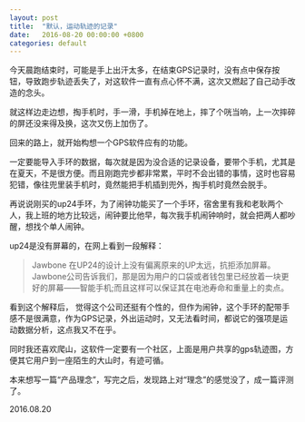 ```yaml
---
layout: post
title:  "默认，运动轨迹的记录"
date:   2016-08-20 00:00:00 +0800
categories: default
---
```


今天晨跑结束时，可能是手上出汗太多，在结束GPS记录时，没有点中保存按钮，导致跑步轨迹丢失了，对这软件一直有点心怀不满，这次又燃起了自己动手改造的念头。

就这样边走边想，掏手机时，手一滑，手机掉在地上，摔了个咣当响，上一次摔碎的屏还没来得及换，这次又伤上加伤了。

回来的路上，就开始构想一个GPS软件应有的功能。

一定要能导入手环的数据，每次就是因为没合适的记录设备，要带个手机，尤其是在夏天，不是很方便。而且刚跑完步都非常累，平时不会出错的事情，这时也容易犯错，像往兜里装手机时，竟然能把手机插到兜外，掏手机时竟然会脱手。

再说说刚买的up24手环，为了闹钟功能买了一个手环，宿舍里有我和老耿两个人，我上班的地方比较远，闹钟要比他早，每次我手机闹钟响时，就会把两人都吵醒，想找个单人闹钟。

up24是没有屏幕的，在网上看到一段解释：

>Jawbone 在UP24的设计上没有偏离原来的UP太远，抗拒添加屏幕。Jawbone公司告诉我们，那是因为用户的口袋或者钱包里已经放着一块更好的屏幕——智能手机;而且这样可以保证其在电池寿命和重量上的卖点。

看到这个解释后， 觉得这个公司还挺有个性的，但作为闹钟，这个手环的配带手感不是很满意，作为GPS记录，外出运动时，又无法看时间，都说它的强项是运动数据分析，这点我又不在乎。

同时我还喜欢爬山，这软件一定要有一个社区，上面是用户共享的gps轨迹图，方便其它用户到一座陌生的大山时，有迹可循。

本来想写一篇“产品理念”，写完之后，发现路上对“理念”的感觉没了，成一篇评测了。

2016.08.20